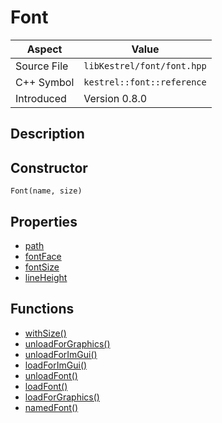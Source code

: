 # Font
| Aspect | Value |
| --- | --- |
| Source File | `libKestrel/font/font.hpp` |
| C++ Symbol | `kestrel::font::reference` |
| Introduced | Version 0.8.0 |
## Description

## Constructor
```
Font(name, size)
```
## Properties

 - [path](path.md)
 - [fontFace](fontFace.md)
 - [fontSize](fontSize.md)
 - [lineHeight](lineHeight.md)
## Functions

 - [withSize()](withSize.md)
 - [unloadForGraphics()](unloadForGraphics.md)
 - [unloadForImGui()](unloadForImGui.md)
 - [loadForImGui()](loadForImGui.md)
 - [unloadFont()](unloadFont.md)
 - [loadFont()](loadFont.md)
 - [loadForGraphics()](loadForGraphics.md)
 - [namedFont()](namedFont.md)
